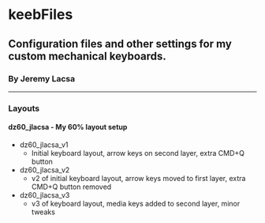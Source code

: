 # keebFiles
## Configuration files and other settings for my custom mechanical keyboards.
### By Jeremy Lacsa

--------------------

### Layouts

#### dz60_jlacsa - My 60% layout setup

- dz60_jlacsa_v1
  - Initial keyboard layout, arrow keys on second layer, extra CMD+Q button
- dz60_jlacsa_v2
  - v2 of initial keyboard layout, arrow keys moved to first layer, extra CMD+Q button removed
- dz60_jlacsa_v3
  - v3 of keyboard layout, media keys added to second layer, minor tweaks
